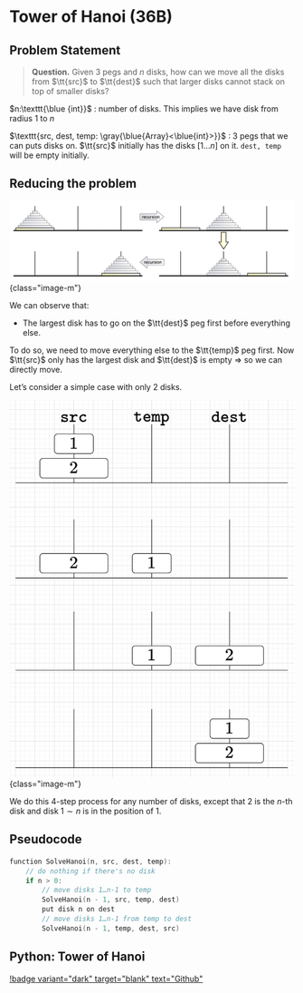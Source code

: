 # Tower of Hanoi (36B)

## Problem Statement

> **Question.** Given 3 pegs and $n$ disks, how can we move all the disks from $\tt{src}$ to $\tt{dest}$ such that larger disks cannot stack on top of smaller disks?

$n:\texttt{\blue {int}}$
:	number of disks. This implies we have disk from radius 1 to $n$

$\texttt{src, dest, temp: \gray{\blue{Array}<\blue{int}>}}$
:	3 pegs that we can puts disks on.
  $\tt{src}$ initially has the disks $[1\dots n]$ on it.
  $\texttt{dest, temp}$ will be empty initially.

## Reducing the problem

![Source: Erickson Text](/assets/Screen_Shot_2022-06-22_at_3.55.26_PM.png){class="image-m"}

We can observe that:

- The largest disk has to go on the $\tt{dest}$ peg first before everything else.

To do so, we need to move everything else to the $\tt{temp}$ peg first. Now $\tt{src}$ only has the largest disk and $\tt{dest}$ is empty ⇒ so we can directly move.

Let’s consider a simple case with only 2 disks.

![](/assets/Screen_Shot_2022-06-22_at_4.03.43_PM.png){class="image-m"}

We do this 4-step process for any number of disks, except that 2 is the $n$-th disk and disk $1\sim n$ is in the position of 1.

## Pseudocode

```c
function SolveHanoi(n, src, dest, temp):
	// do nothing if there's no disk
	if n > 0:
		// move disks 1…n-1 to temp
		SolveHanoi(n - 1, src, temp, dest)
		put disk n on dest
		// move disks 1…n-1 from temp to dest
		SolveHanoi(n - 1, temp, dest, src)
```

## Python: Tower of Hanoi

[!badge variant="dark" target="blank" text="Github"](https://github.com/tomli380576/ECS122A-Algorithms-python-implementation/blob/main/Implementations/tower_of_hanoi.py)